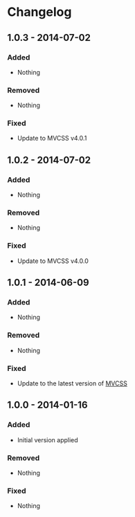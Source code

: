 Changelog
=========

1.0.3 - 2014-07-02
------------------

### Added

- Nothing

### Removed

- Nothing

### Fixed

- Update to MVCSS v4.0.1

1.0.2 - 2014-07-02
------------------

### Added

- Nothing

### Removed

- Nothing

### Fixed

- Update to MVCSS v4.0.0

1.0.1 - 2014-06-09
------------------

### Added

- Nothing

### Removed

- Nothing

### Fixed

- Update to the latest version of [MVCSS](http://mvcss.github.io/)

1.0.0 - 2014-01-16
------------------

### Added

- Initial version applied

### Removed

- Nothing

### Fixed

- Nothing
